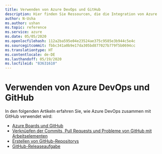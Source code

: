 ```yaml
---
title: Verwenden von Azure DevOps und GitHub
description: Hier finden Sie Ressourcen, die die Integration von Azure DevOps und GitHub unterstützen.
author: N-Usha
ms.author: ushan
ms.topic: reference
ms.service: azure
ms.date: 05/05/2020
ms.openlocfilehash: 112a2ba595e04e23524ae375c9585e3b944c5e4c
ms.sourcegitcommit: fbbc341a0b9e17da305bd877027b779f5b0694cc
ms.translationtype: HT
ms.contentlocale: de-DE
ms.lasthandoff: 05/19/2020
ms.locfileid: "83631610"
---
```

# <a name="work-with-azure-devops-and-github"></a>Verwenden von Azure DevOps und GitHub 

In den folgenden Artikeln erfahren Sie, wie Azure DevOps zusammen mit GitHub verwendet wird:  

- [Azure Boards und GitHub](/azure/devops/boards/github)   
- [Verknüpfen der Commits, Pull Requests und Probleme von GitHub mit Arbeitselementen](/azure/devops/boards/github/link-to-from-github)  
- [Erstellen von GitHub-Repositorys](/azure/devops/pipelines/repos/github)   
- [GitHub-Releaseaufgabe](/azure/devops/pipelines/tasks/utility/github-release)  
 
